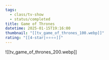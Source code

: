 ```yaml
---
tags:
  - class/tv-show
  - status/completed
title: Game of Thrones
datetime: 2025-01-15T19:16:00
thumbnail: "[[tv_game_of_thrones_100.webp]]"
rating: "[[4-star|⭐️⭐️⭐️⭐️]]"
---
```

![[tv_game_of_thrones_200.webp]]